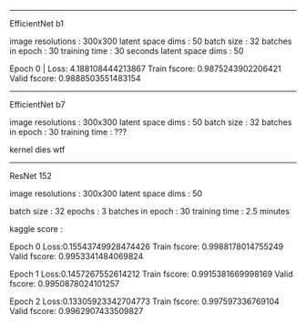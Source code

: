 ----------------------------------------------------

EfficientNet b1 

image resolutions : 300x300
latent space dims : 50
batch size        : 32
batches in epoch  : 30
training time     : 30 seconds
latent space dims : 50

Epoch 0 | Loss: 4.188108444213867
Train fscore: 0.9875243902206421
Valid fscore: 0.9888503551483154

----------------------------------------------------

EfficientNet b7

image resolutions : 300x300
latent space dims : 50
batch size        : 32
batches in epoch  : 30
training time     : ???

kernel dies wtf

----------------------------------------------------

ResNet 152 

image resolutions : 300x300
latent space dims : 50

batch size        : 32
epochs            : 3
batches in epoch  : 30
training time     : 2.5 minutes

kaggle score      : 


Epoch 0
Loss:0.15543749928474426
Train fscore: 0.9988178014755249
Valid fscore: 0.9953341484069824

Epoch 1
Loss:0.1457267552614212
Train fscore: 0.9915381669998169
Valid fscore: 0.9950878024101257

Epoch 2
Loss:0.13305923342704773
Train fscore: 0.997597336769104
Valid fscore: 0.9962907433509827

